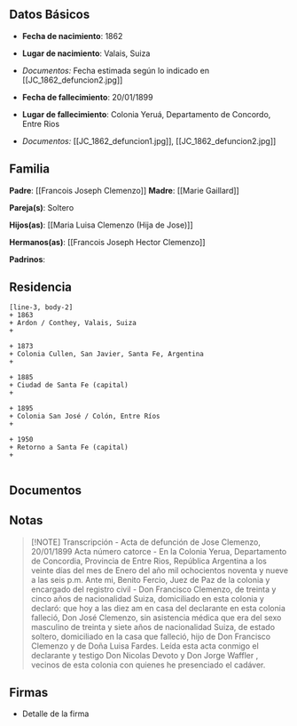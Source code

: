 ## Datos Básicos

- **Fecha de nacimiento**: 1862
- **Lugar de nacimiento**: Valais, Suiza
- *Documentos:* Fecha estimada según lo indicado en [[JC_1862_defuncion2.jpg]]

- **Fecha de fallecimiento**: 20/01/1899
- **Lugar de fallecimiento**: Colonia Yeruá, Departamento de Concordo, Entre Rios
- *Documentos:* [[JC_1862_defuncion1.jpg]], [[JC_1862_defuncion2.jpg]]

## Familia

**Padre**: [[Francois Joseph Clemenzo]]
**Madre**: [[Marie Gaillard]]

**Pareja(s)**: Soltero

**Hijos(as)**: [[Maria Luisa Clemenzo (Hija de Jose)]]

**Hermanos(as)**: [[Francois Joseph Hector Clemenzo]]

**Padrinos**:

## Residencia

```timeline
[line-3, body-2]
+ 1863
+ Ardon / Conthey, Valais, Suiza
+ 

+ 1873 
+ Colonia Cullen, San Javier, Santa Fe, Argentina
+
  
+ 1885
+ Ciudad de Santa Fe (capital)
+ 
  
+ 1895
+ Colonia San José / Colón, Entre Ríos
+ 
  
+ 1950
+ Retorno a Santa Fe (capital)
+
    
```

## Documentos


## Notas

> [!NOTE] Transcripción - Acta de defunción de Jose Clemenzo, 20/01/1899
> Acta número catorce - En la Colonia Yerua, Departamento de Concordia, Provincia de Entre Rios, República Argentina a los veinte días del mes de Enero del año mil ochocientos noventa y nueve a las seis p.m. Ante mi, Benito Fercio, Juez de Paz de la colonia y encargado del registro civil - Don Francisco Clemenzo, de treinta y cinco años de nacionalidad Suiza, domiciliado en esta colonia y declaró: que hoy a las diez am en casa del declarante en esta colonia falleció, Don José Clemenzo, sin asistencia médica que era del sexo masculino de treinta y siete años de nacionalidad Suiza, de estado soltero, domiciliado en la casa que falleció,  hijo de Don Francisco Clemenzo y de Doña Luisa Fardes. Leída esta acta conmigo el declarante y testigo Don Nicolas Devoto y Don Jorge Waffler , vecinos de esta colonia con quienes he presenciado el cadáver.

## Firmas
- Detalle de la firma